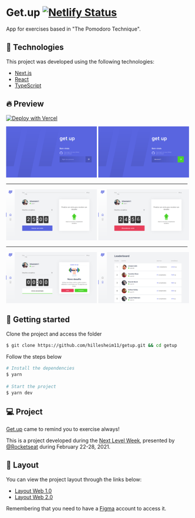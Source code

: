 # Get.up [![Netlify Status](https://api.netlify.com/api/v1/badges/b31eca34-62e4-4fcf-a76b-f7e540f3a4c5/deploy-status)](https://app.netlify.com/sites/getup/deploys)

App for exercises based in "The Pomodoro Technique".

## 🧪 Technologies

This project was developed using the following technologies:

- [Next.js](https://nextjs.org/)
- [React](https://reactjs.org)
- [TypeScript](https://www.typescriptlang.org/)

## 🔥 Preview

[![Deploy with Vercel](https://vercel.com/button)](https://getup.netlify.app/)
<div>
  <img alt="LoginPage" title="Login" src="https://github.com/hillesheim11/getup/blob/main/src/screenshots/login-page.png" width="49%"/>
  <img alt="FilledLoginPage" title="Login" src="https://github.com/hillesheim11/getup/blob/main/src/screenshots/filled-login-page.png"  width="49%"/>
  <hr width="98%">
  <img alt="HomePage" title="Home" src="https://github.com/hillesheim11/getup/blob/main/src/screenshots/home-challenge.png"  width="49%"/>
  <img alt="RunningCicle" title="Home" src="https://github.com/hillesheim11/getup/blob/main/src/screenshots/running-cicle.png"  width="49%"/>
  <hr width="98%">
  <img alt="FinishedCicle" title="Home" src="https://github.com/hillesheim11/getup/blob/main/src/screenshots/finished-cicle.png"  width="49%"/>
  <img alt="RankingPage" title="Ranking" src="https://github.com/hillesheim11/getup/blob/main/src/screenshots/ranking-page.png"  width="49%"/>
</div>

## 🚀 Getting started

Clone the project and access the folder

```bash
$ git clone https://github.com/hillesheim11/getup.git && cd getup
```

Follow the steps below
```bash
# Install the dependencies
$ yarn

# Start the project
$ yarn dev
```

## 💻 Project

[Get.up](https://getup.netlify.app/) came to remind you to exercise always!

This is a project developed during the [Next Level Week](https://nextlevelweek.com/), presented by [@Rocketseat](https://github.com/Rocketseat) during February 22-28, 2021.

## 🔖 Layout

You can view the project layout through the links below:

- [Layout Web 1.0](https://www.figma.com/file/ge20pu3ofMOKoliUyKx1Nl/Move.it-1.0) 
- [Layout Web 2.0](https://www.figma.com/file/7tXndNnentETZjBt4MEeU3/Move.it-2.0-Copy)

Remembering that you need to have a [Figma](http://figma.com/) account to access it.
